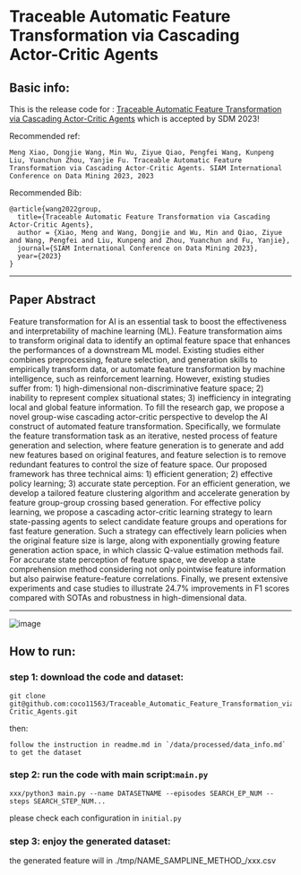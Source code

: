 # Traceable Automatic Feature Transformation via Cascading Actor-Critic Agents
## Basic info:
This is the release code for :
[Traceable Automatic Feature Transformation via Cascading Actor-Critic Agents](https://arxiv.org/abs/2212.13402) 
which is accepted by SDM 2023!

Recommended ref:
```
Meng Xiao, Dongjie Wang, Min Wu, Ziyue Qiao, Pengfei Wang, Kunpeng Liu, Yuanchun Zhou, Yanjie Fu. Traceable Automatic Feature Transformation via Cascading Actor-Critic Agents. SIAM International Conference on Data Mining 2023, 2023
```

Recommended Bib:
```
@article{wang2022group,
  title={Traceable Automatic Feature Transformation via Cascading Actor-Critic Agents},
  author = {Xiao, Meng and Wang, Dongjie and Wu, Min and Qiao, Ziyue and Wang, Pengfei and Liu, Kunpeng and Zhou, Yuanchun and Fu, Yanjie},
  journal={SIAM International Conference on Data Mining 2023},
  year={2023}
}
```
***
## Paper Abstract
Feature transformation for AI is an essential task to boost the effectiveness and interpretability of machine learning (ML). Feature transformation aims to transform original data to identify an optimal feature space that enhances the performances of a downstream ML model. Existing studies either combines preprocessing, feature selection, and generation skills to empirically transform data,  or automate feature transformation by machine intelligence, such as reinforcement learning. However, existing studies suffer from: 1) high-dimensional non-discriminative feature space; 2) inability to represent complex situational states;  3) inefficiency in integrating local and global feature information. To fill the research gap, we propose a novel group-wise cascading actor-critic perspective to develop the AI construct of automated feature transformation. 
Specifically, we formulate the feature transformation task as an iterative, nested process of feature generation and selection, where feature generation is to generate and add new features based on original features, and feature selection is to remove redundant features to control the size of feature space. Our proposed framework has three technical aims: 1) efficient generation; 2) effective policy learning; 3) accurate state perception. For an efficient generation, we develop a tailored feature clustering algorithm and accelerate generation by feature group-group crossing based generation. For effective policy learning, we propose a cascading actor-critic learning strategy to learn state-passing agents to select candidate feature groups and operations for fast feature generation. Such a strategy can effectively learn policies when the original feature size is large, along with exponentially growing feature generation action space, in which classic Q-value estimation methods fail. For accurate state perception of feature space, we develop a state comprehension method considering not only pointwise feature information but also pairwise feature-feature correlations. Finally, we present extensive experiments and case studies to illustrate 24.7\% improvements in F1 scores compared with SOTAs and robustness in high-dimensional data.
***


![image](https://user-images.githubusercontent.com/13342088/209976599-863e0586-0748-4e7a-9458-c21d34fe0831.png)


## How to run:
### step 1: download the code and dataset:
```
git clone git@github.com:coco11563/Traceable_Automatic_Feature_Transformation_via_Cascading_Actor-Critic_Agents.git
```
then:
```
follow the instruction in readme.md in `/data/processed/data_info.md` to get the dataset
```

### step 2: run the code with main script:`main.py`

```
xxx/python3 main.py --name DATASETNAME --episodes SEARCH_EP_NUM --steps SEARCH_STEP_NUM...
```

please check each configuration in `initial.py`

### step 3: enjoy the generated dataset:

the generated feature will in ./tmp/NAME_SAMPLINE_METHOD_/xxx.csv

